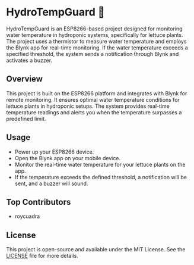 # HydroTempGuard 🌱

HydroTempGuard is an ESP8266-based project designed for monitoring water temperature in hydroponic systems, specifically for lettuce plants. The project uses a thermistor to measure water temperature and employs the Blynk app for real-time monitoring. If the water temperature exceeds a specified threshold, the system sends a notification through Blynk and activates a buzzer.

## Overview

This project is built on the ESP8266 platform and integrates with Blynk for remote monitoring. It ensures optimal water temperature conditions for lettuce plants in hydroponic setups. The system provides real-time temperature readings and alerts you when the temperature surpasses a predefined limit.

## Usage
- Power up your ESP8266 device.
- Open the Blynk app on your mobile device.
- Monitor the real-time water temperature for your lettuce plants on the app.
- If the temperature exceeds the defined threshold, a notification will be sent, and a buzzer will sound.
  
## Top Contributors
- roycuadra
## License

This project is open-source and available under the MIT License. See the [LICENSE](LICENSE) file for more details.
